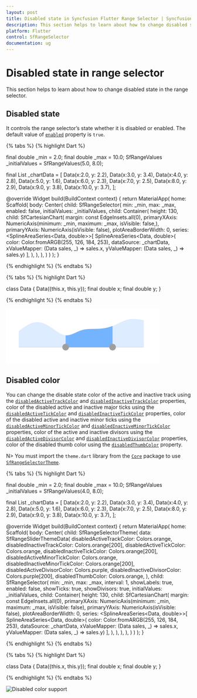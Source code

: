 ```yaml
---
layout: post
title: Disabled state in Syncfusion Flutter Range Selector | Syncfusion
description: This section helps to learn about how to change disabled state in the range selector for Flutter platform
platform: Flutter
control: SfRangeSelector
documentation: ug
---
```


# Disabled state in range selector

This section helps to learn about how to change disabled state in the range selector.

## Disabled state

It controls the range selector’s state whether it is disabled or enabled. The default value of [`enabled`](https://pub.dev/documentation/syncfusion_flutter_sliders/latest/sliders/SfRangeSelector/enabled.html) property is `true`.

{% tabs %}
{% highlight Dart %}

final double _min = 2.0;
final double _max = 10.0;
SfRangeValues _initialValues = SfRangeValues(5.0, 8.0);

final List<Data> _chartData = <Data>[
    Data(x:2.0, y: 2.2),
    Data(x:3.0, y: 3.4),
    Data(x:4.0, y: 2.8),
    Data(x:5.0, y: 1.6),
    Data(x:6.0, y: 2.3),
    Data(x:7.0, y: 2.5),
    Data(x:8.0, y: 2.9),
    Data(x:9.0, y: 3.8),
    Data(x:10.0, y: 3.7),
];

@override
Widget build(BuildContext context) {
  return MaterialApp(
      home: Scaffold(
          body: Center(
              child: SfRangeSelector(
                    min: _min,
                    max: _max,
                    enabled: false,
                    initialValues: _initialValues,
                    child: Container(
                    height: 130,
                    child: SfCartesianChart(
                        margin: const EdgeInsets.all(0),
                        primaryXAxis: NumericAxis(minimum: _min,
                            maximum: _max,
                            isVisible: false,),
                        primaryYAxis: NumericAxis(isVisible: false),
                        plotAreaBorderWidth: 0,
                        series: <SplineAreaSeries<Data, double>>[
                            SplineAreaSeries<Data, double>(
                                color: Color.fromARGB(255, 126, 184, 253),
                                dataSource: _chartData,
                                    xValueMapper: (Data sales, _) => sales.x,
                                    yValueMapper: (Data sales, _) => sales.y)
                            ],
                        ),
                   ),
              ),
          )
      )
  );
}

{% endhighlight %}
{% endtabs %}

{% tabs %}
{% highlight Dart %}

class Data {
  Data({this.x, this.y});
  final double x;
  final double y;
}

{% endhighlight %}
{% endtabs %}

![Range selector disabled state](images/disabled-state/selector_disabled_state.png)

## Disabled color

You can change the disable state color of the active and inactive track using the [`disabledActiveTrackColor`](https://pub.dev/documentation/syncfusion_flutter_core/latest/theme/SfRangeSliderThemeData/disabledActiveTrackColor.html) and [`disabledInactiveTrackColor`](https://pub.dev/documentation/syncfusion_flutter_core/latest/theme/SfRangeSliderThemeData/disabledInactiveTrackColor.html) properties, color of the disabled active and inactive major ticks using the [`disabledActiveTickColor`](https://pub.dev/documentation/syncfusion_flutter_core/latest/theme/SfRangeSliderThemeData/disabledActiveTickColor.html) and [`disabledInactiveTickColor`](https://pub.dev/documentation/syncfusion_flutter_core/latest/theme/SfRangeSliderThemeData/disabledInactiveTickColor.html) properties, color of the disabled active and inactive minor ticks using the [`disabledActiveMinorTickColor`](https://pub.dev/documentation/syncfusion_flutter_core/latest/theme/SfRangeSliderThemeData/disabledActiveMinorTickColor.html) and [`disabledInactiveMinorTickColor`](https://pub.dev/documentation/syncfusion_flutter_core/latest/theme/SfRangeSliderThemeData/disabledInactiveMinorTickColor.html) properties, color of the active and inactive divisors using the [`disabledActiveDivisorColor`](https://pub.dev/documentation/syncfusion_flutter_core/latest/theme/SfRangeSliderThemeData/disabledActiveDivisorColor.html) and [`disabledInactiveDivisorColor`](https://pub.dev/documentation/syncfusion_flutter_core/latest/theme/SfRangeSliderThemeData/disabledInactiveDivisorColor.html) properties, color of the disabled thumb color using the [`disabledThumbColor`](https://pub.dev/documentation/syncfusion_flutter_core/latest/theme/SfRangeSliderThemeData/disabledThumbColor.html) property.

N> You must import the `theme.dart` library from the [`Core`](https://pub.dev/packages/syncfusion_flutter_core) package to use [`SfRangeSelectorTheme`](https://pub.dev/documentation/syncfusion_flutter_core/latest/theme/SfRangeSelectorTheme-class.html).

{% tabs %}
{% highlight Dart %}

final double _min = 2.0;
final double _max = 10.0;
SfRangeValues _initialValues = SfRangeValues(4.0, 8.0);

final List<Data> _chartData = <Data>[
    Data(x:2.0, y: 2.2),
    Data(x:3.0, y: 3.4),
    Data(x:4.0, y: 2.8),
    Data(x:5.0, y: 1.6),
    Data(x:6.0, y: 2.3),
    Data(x:7.0, y: 2.5),
    Data(x:8.0, y: 2.9),
    Data(x:9.0, y: 3.8),
    Data(x:10.0, y: 3.7),
];

@override
  Widget build(BuildContext context) {
    return MaterialApp(
        home: Scaffold(
            body: Center(
              child: SfRangeSelectorTheme(
                data: SfRangeSliderThemeData(
                  disabledActiveTrackColor: Colors.orange,
                  disabledInactiveTrackColor: Colors.orange[200],
                  disabledActiveTickColor: Colors.orange,
                  disabledInactiveTickColor: Colors.orange[200],
                  disabledActiveMinorTickColor: Colors.orange,
                  disabledInactiveMinorTickColor: Colors.orange[200],
                  disabledActiveDivisorColor: Colors.purple,
                  disabledInactiveDivisorColor: Colors.purple[200],
                  disabledThumbColor: Colors.orange,
                ),
                child:  SfRangeSelector(
                  min: _min,
                  max: _max,
                  interval: 1,
                  showLabels: true,
                  enabled: false,
                  showTicks: true,
                  showDivisors: true,
                  initialValues: _initialValues,
                  child: Container(
                    height: 130,
                    child: SfCartesianChart(
                      margin: const EdgeInsets.all(0),
                      primaryXAxis: NumericAxis(minimum: _min,
                          maximum: _max,
                          isVisible: false),
                      primaryYAxis: NumericAxis(isVisible: false),
                      plotAreaBorderWidth: 0,
                      series: <SplineAreaSeries<Data, double>>[
                          SplineAreaSeries<Data, double>(
                            color: Color.fromARGB(255, 126, 184, 253),
                            dataSource: _chartData,
                            xValueMapper: (Data sales, _) => sales.x,
                            yValueMapper: (Data sales, _) => sales.y)
                      ],
                    ),
                  ),
                ),
              ),
            )
        )
    );
}

{% endhighlight %}
{% endtabs %}

{% tabs %}
{% highlight Dart %}

class Data {
  Data({this.x, this.y});
  final double x;
  final double y;
}

{% endhighlight %}
{% endtabs %}

![Disabled color support](images/enabled-and-disabled/selector-disabled-color.png)
